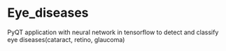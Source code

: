 # Eye_diseases
PyQT application with neural network in tensorflow to detect and classify eye diseases(cataract, retino, glaucoma)
